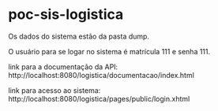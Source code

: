 # poc-sis-logistica

Os dados do sistema estão da pasta dump.

O usuário para se logar no sistema é matrícula 111 e senha 111.

link para a documentação da API: http://localhost:8080/logistica/documentacao/index.html

link para acesso ao sistema: http://localhost:8080/logistica/pages/public/login.xhtml
